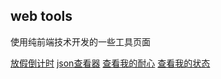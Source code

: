 ## web tools

使用纯前端技术开发的一些工具页面

[放假倒计时](/holiday/index.html)
[json查看器](/json/index.html)
[查看我的耐心](/patient/index.html)
[查看我的状态](/mind/index.html)
